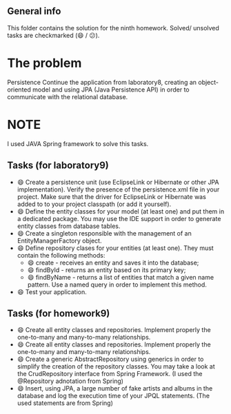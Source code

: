 ## General info
This folder contains the solution for the ninth homework. Solved/ unsolved tasks are checkmarked (:smile: / :confused:).

# The problem

Persistence
Continue the application from laboratory8, creating an object-oriented model and using JPA (Java Persistence API) in order to communicate with the relational database.

# NOTE
I used JAVA Spring framework to solve this tasks.

## Tasks (for laboratory9)
  * :smile: Create a persistence unit (use EclipseLink or Hibernate or other JPA implementation).
Verify the presence of the persistence.xml file in your project. Make sure that the driver for EclipseLink or Hibernate was added to to your project classpath (or add it yourself).
  * :smile: Define the entity classes for your model (at least one) and put them in a dedicated package. You may use the IDE support in order to generate entity classes from database tables.
  * :smile: Create a singleton responsible with the management of an EntityManagerFactory object.
  * :smile: Define repository clases for your entities (at least one). They must contain the following methods:
    * :smile: create - receives an entity and saves it into the database;
    * :smile: findById - returns an entity based on its primary key;
    * :smile: findByName - returns a list of entities that match a given name pattern. Use a named query in order to implement this method.
  * :smile: Test your application.

## Tasks (for homework9)
  * :smile: Create all entity classes and repositories. Implement properly the one-to-many and many-to-many relationships.
  * :smile: Create all entity classes and repositories. Implement properly the one-to-many and many-to-many relationships.
  * :smile: Create a generic AbstractRepository using generics in order to simplify the creation of the repository classes. You may take a look at the CrudRepository interface from Spring Framework. (I used the @Repository adnotation from Spring)
  * :smile: Insert, using JPA, a large number of fake artists and albums in the database and log the execution time of your JPQL statements. (The used statements are from Spring)
